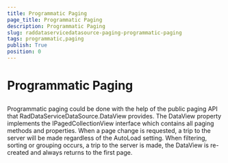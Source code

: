 ```yaml
---
title: Programmatic Paging
page_title: Programmatic Paging
description: Programmatic Paging
slug: raddataservicedatasource-paging-programmatic-paging
tags: programmatic,paging
publish: True
position: 0
---
```


# Programmatic Paging



## 

Programmatic paging could be done with the help of the public paging API that RadDataServiceDataSource.DataView provides. The DataView property implements the IPagedCollectionView interface which contains all paging methods and properties. When a page change is requested, a trip to the server will be made regardless of the AutoLoad setting. When filtering, sorting or grouping occurs, a trip to the server is made, the DataView is re-created and always returns to the first page.  
